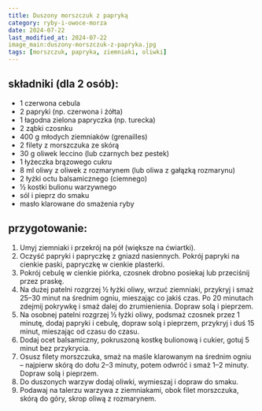```yaml
---
title: Duszony morszczuk z papryką
category: ryby-i-owoce-morza
date: 2024-07-22
last_modified_at: 2024-07-22
image_main:duszony-morszczuk-z-papryka.jpg
tags: [morszczuk, papryka, ziemniaki, oliwki]
---
```


## składniki (dla 2 osób):
 - 1 czerwona cebula
 - 2 papryki (np. czerwona i żółta)
 - 1 łagodna zielona papryczka (np. turecka)
 - 2 ząbki czosnku
 - 400 g młodych ziemniaków (grenailles)
 - 2 filety z morszczuka ze skórą
 - 30 g oliwek leccino (lub czarnych bez pestek)
 - 1 łyżeczka brązowego cukru
 - 8 ml oliwy z oliwek z rozmarynem (lub oliwa z gałązką rozmarynu)
 - 2 łyżki octu balsamicznego (ciemnego)
 - ½ kostki bulionu warzywnego
 - sól i pieprz do smaku
 - masło klarowane do smażenia ryby

## przygotowanie:
1. Umyj ziemniaki i przekrój na pół (większe na ćwiartki).
2. Oczyść papryki i papryczkę z gniazd nasiennych. Pokrój papryki na cienkie paski, papryczkę w cienkie plasterki.
3. Pokrój cebulę w cienkie piórka, czosnek drobno posiekaj lub przeciśnij przez praskę.
4. Na dużej patelni rozgrzej ½ łyżki oliwy, wrzuć ziemniaki, przykryj i smaż 25–30 minut na średnim ogniu, mieszając co jakiś czas. Po 20 minutach zdejmij pokrywkę i smaż dalej do zrumienienia. Dopraw solą i pieprzem.
5. Na osobnej patelni rozgrzej ½ łyżki oliwy, podsmaż czosnek przez 1 minutę, dodaj papryki i cebulę, dopraw solą i pieprzem, przykryj i duś 15 minut, mieszając od czasu do czasu.
6. Dodaj ocet balsamiczny, pokruszoną kostkę bulionową i cukier, gotuj 5 minut bez przykrycia.
7. Osusz filety morszczuka, smaż na maśle klarowanym na średnim ogniu – najpierw skórą do dołu 2–3 minuty, potem odwróć i smaż 1–2 minuty. Dopraw solą i pieprzem.
8. Do duszonych warzyw dodaj oliwki, wymieszaj i dopraw do smaku.
9. Podawaj na talerzu warzywa z ziemniakami, obok filet morszczuka, skórą do góry, skrop oliwą z rozmarynem.
